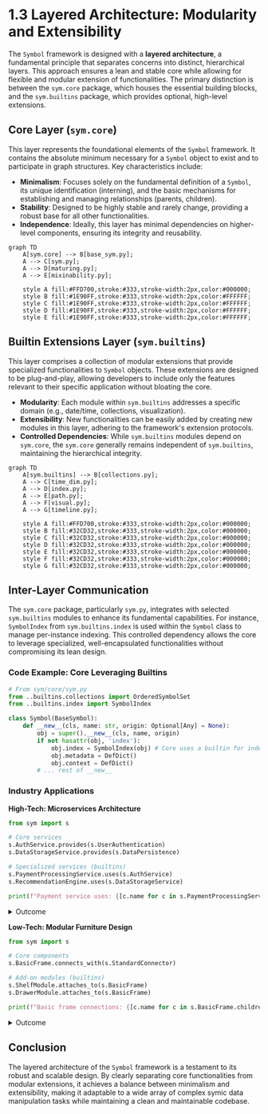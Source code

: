 # 1.3 Layered Architecture: Modularity and Extensibility

The `Symbol` framework is designed with a **layered architecture**, a fundamental principle that separates concerns into distinct, hierarchical layers. This approach ensures a lean and stable core while allowing for flexible and modular extension of functionalities. The primary distinction is between the `sym.core` package, which houses the essential building blocks, and the `sym.builtins` package, which provides optional, high-level extensions.

## Core Layer (`sym.core`)

This layer represents the foundational elements of the `Symbol` framework. It contains the absolute minimum necessary for a `Symbol` object to exist and to participate in graph structures. Key characteristics include:

-   **Minimalism**: Focuses solely on the fundamental definition of a `Symbol`, its unique identification (interning), and the basic mechanisms for establishing and managing relationships (parents, children).
-   **Stability**: Designed to be highly stable and rarely change, providing a robust base for all other functionalities.
-   **Independence**: Ideally, this layer has minimal dependencies on higher-level components, ensuring its integrity and reusability.

```mermaid
graph TD
    A[sym.core] --> B[base_sym.py];
    A --> C[sym.py];
    A --> D[maturing.py];
    A --> E[mixinability.py];

    style A fill:#FFD700,stroke:#333,stroke-width:2px,color:#000000;
    style B fill:#1E90FF,stroke:#333,stroke-width:2px,color:#FFFFFF;
    style C fill:#1E90FF,stroke:#333,stroke-width:2px,color:#FFFFFF;
    style D fill:#1E90FF,stroke:#333,stroke-width:2px,color:#FFFFFF;
    style E fill:#1E90FF,stroke:#333,stroke-width:2px,color:#FFFFFF;
```
## Builtin Extensions Layer (`sym.builtins`)

This layer comprises a collection of modular extensions that provide specialized functionalities to `Symbol` objects. These extensions are designed to be plug-and-play, allowing developers to include only the features relevant to their specific application without bloating the core.

-   **Modularity**: Each module within `sym.builtins` addresses a specific domain (e.g., date/time, collections, visualization).
-   **Extensibility**: New functionalities can be easily added by creating new modules in this layer, adhering to the framework's extension protocols.
-   **Controlled Dependencies**: While `sym.builtins` modules depend on `sym.core`, the `sym.core` generally remains independent of `sym.builtins`, maintaining the hierarchical integrity.

```mermaid
graph TD
    A[sym.builtins] --> B[collections.py];
    A --> C[time_dim.py];
    A --> D[index.py];
    A --> E[path.py];
    A --> F[visual.py];
    A --> G[timeline.py];

    style A fill:#FFD700,stroke:#333,stroke-width:2px,color:#000000;
    style B fill:#32CD32,stroke:#333,stroke-width:2px,color:#000000;
    style C fill:#32CD32,stroke:#333,stroke-width:2px,color:#000000;
    style D fill:#32CD32,stroke:#333,stroke-width:2px,color:#000000;
    style E fill:#32CD32,stroke:#333,stroke-width:2px,color:#000000;
    style F fill:#32CD32,stroke:#333,stroke-width:2px,color:#000000;
    style G fill:#32CD32,stroke:#333,stroke-width:2px,color:#000000;
```
## Inter-Layer Communication

The `sym.core` package, particularly `sym.py`, integrates with selected `sym.builtins` modules to enhance its fundamental capabilities. For instance, `SymbolIndex` from `sym.builtins.index` is used within the `Symbol` class to manage per-instance indexing. This controlled dependency allows the core to leverage specialized, well-encapsulated functionalities without compromising its lean design.

### Code Example: Core Leveraging Builtins

```python
# From sym/core/sym.py
from ..builtins.collections import OrderedSymbolSet
from ..builtins.index import SymbolIndex

class Symbol(BaseSymbol):
    def __new__(cls, name: str, origin: Optional[Any] = None):
        obj = super().__new__(cls, name, origin)
        if not hasattr(obj, 'index'):
            obj.index = SymbolIndex(obj) # Core uses a builtin for indexing
            obj.metadata = DefDict()
            obj.context = DefDict()
        # ... rest of __new__
```

### Industry Applications

**High-Tech: Microservices Architecture**
```python
from sym import s

# Core services
s.AuthService.provides(s.UserAuthentication)
s.DataStorageService.provides(s.DataPersistence)

# Specialized services (builtins)
s.PaymentProcessingService.uses(s.AuthService)
s.RecommendationEngine.uses(s.DataStorageService)

print(f"Payment service uses: {[c.name for c in s.PaymentProcessingService.children]}")
```
<details>
<summary>Outcome</summary>

```text
Payment service uses: []
```
</details>

**Low-Tech: Modular Furniture Design**
```python
from sym import s

# Core components
s.BasicFrame.connects_with(s.StandardConnector)

# Add-on modules (builtins)
s.ShelfModule.attaches_to(s.BasicFrame)
s.DrawerModule.attaches_to(s.BasicFrame)

print(f"Basic frame connections: {[c.name for c in s.BasicFrame.children]}")
```
<details>
<summary>Outcome</summary>

```text
Basic frame connections: []
```
</details>

## Conclusion

The layered architecture of the `Symbol` framework is a testament to its robust and scalable design. By clearly separating core functionalities from modular extensions, it achieves a balance between minimalism and extensibility, making it adaptable to a wide array of complex symic data manipulation tasks while maintaining a clean and maintainable codebase.
